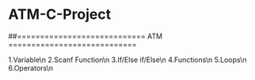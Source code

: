 # ATM-C-Project

##============================ ATM ============================

1.Variable\n
2.Scanf Function\n
3.If/Else if/Else\n
4.Functions\n
5.Loops\n
6.Operators\n
